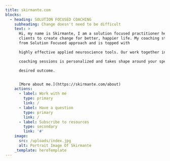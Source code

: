 ```yaml
---
title: skirmante.com
blocks:
  - heading: SOLUTION FOCUSED COACHING
    subheading: Change doesn't need to be difficult
    text: >
      Hi, my name is Skirmante, I am a solution focused practitioner helping my
      clients to create change for better, happier life. My coaching style comes
      from Solution Focused approach and is topped with

      highly effective applied neuroscience tools. Our work together in

      coaching sessions is personalized and takes shape around your specific

      desired outcome.


      [More about me.](https://skirmante.com/about)
    actions:
      - label: Work with me
        type: primary
        link: /
      - label: Have a question
        type: primary
        link: /
      - label: Subscribe to resources
        type: secondary
        link: '#'
    image:
      src: /uploads/index.jpg
      alt: Portrait Image Of Skirmante
    _template: heroTemplate
---
```


